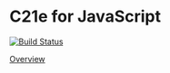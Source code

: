 # C21e for JavaScript

[![Build Status](https://travis-ci.org/cucumber/c21e-javascript.svg?branch=master)](https://travis-ci.org/cucumber/c21e-javascript)

[Overview](https://github.com/cucumber/cucumber/tree/master/c21e)
